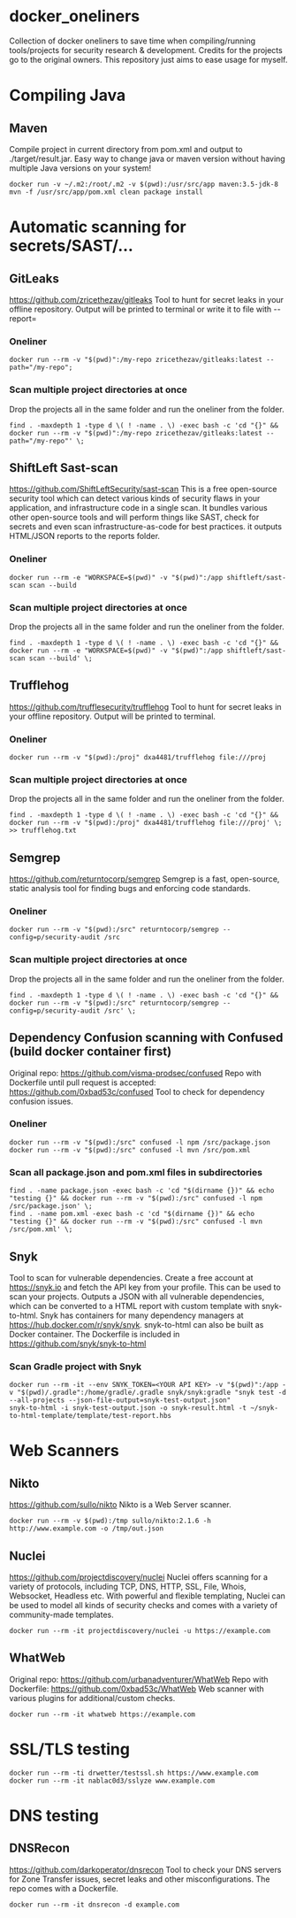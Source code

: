 # docker_oneliners
Collection of docker oneliners to save time when compiling/running tools/projects for security research &amp; development. Credits for the projects go to the original owners. This repository just aims to ease usage for myself.

# Compiling Java
## Maven
Compile project in current directory from pom.xml and output to ./target/result.jar. Easy way to change java or maven version without having multiple Java versions on your system!
```
docker run -v ~/.m2:/root/.m2 -v $(pwd):/usr/src/app maven:3.5-jdk-8 mvn -f /usr/src/app/pom.xml clean package install
```


# Automatic scanning for secrets/SAST/...
## GitLeaks
https://github.com/zricethezav/gitleaks
Tool to hunt for secret leaks in your offline repository. Output will be printed to terminal or write it to file with --report=

### Oneliner
```
docker run --rm -v "$(pwd)":/my-repo zricethezav/gitleaks:latest --path="/my-repo";
```

### Scan multiple project directories at once
Drop the projects all in the same folder and run the oneliner from the folder.
```
find . -maxdepth 1 -type d \( ! -name . \) -exec bash -c 'cd "{}" && docker run --rm -v "$(pwd)":/my-repo zricethezav/gitleaks:latest --path="/my-repo"' \;
```

## ShiftLeft Sast-scan
https://github.com/ShiftLeftSecurity/sast-scan
This is a free open-source security tool which can detect various kinds of security flaws in your application, and infrastructure code in a single scan. It bundles various other open-source tools and will perform things like SAST, check for secrets and even scan infrastructure-as-code for best practices. it outputs HTML/JSON reports to the reports folder.

### Oneliner
```
docker run --rm -e "WORKSPACE=$(pwd)" -v "$(pwd)":/app shiftleft/sast-scan scan --build
```

### Scan multiple project directories at once
Drop the projects all in the same folder and run the oneliner from the folder.
```
find . -maxdepth 1 -type d \( ! -name . \) -exec bash -c 'cd "{}" && docker run --rm -e "WORKSPACE=$(pwd)" -v "$(pwd)":/app shiftleft/sast-scan scan --build' \;
```

## Trufflehog
https://github.com/trufflesecurity/trufflehog
Tool to hunt for secret leaks in your offline repository. Output will be printed to terminal.

### Oneliner
```
docker run --rm -v "$(pwd):/proj" dxa4481/trufflehog file:///proj
```

### Scan multiple project directories at once
Drop the projects all in the same folder and run the oneliner from the folder.
```
find . -maxdepth 1 -type d \( ! -name . \) -exec bash -c 'cd "{}" && docker run --rm -v "$(pwd):/proj" dxa4481/trufflehog file:///proj' \; >> trufflehog.txt
```

## Semgrep
https://github.com/returntocorp/semgrep
Semgrep is a fast, open-source, static analysis tool for finding bugs and enforcing code standards.

### Oneliner
```
docker run --rm -v "$(pwd):/src" returntocorp/semgrep --config=p/security-audit /src
```

### Scan multiple project directories at once
Drop the projects all in the same folder and run the oneliner from the folder.
```
find . -maxdepth 1 -type d \( ! -name . \) -exec bash -c 'cd "{}" && docker run --rm -v "$(pwd):/src" returntocorp/semgrep --config=p/security-audit /src' \;
```

## Dependency Confusion scanning with Confused (build docker container first)
Original repo: https://github.com/visma-prodsec/confused
Repo with Dockerfile until pull request is accepted: https://github.com/0xbad53c/confused
Tool to check for dependency confusion issues.

### Oneliner
```
docker run --rm -v "$(pwd):/src" confused -l npm /src/package.json
docker run --rm -v "$(pwd):/src" confused -l mvn /src/pom.xml
```

### Scan all package.json and pom.xml files in subdirectories
```
find . -name package.json -exec bash -c 'cd "$(dirname {})" && echo "testing {}" && docker run --rm -v "$(pwd):/src" confused -l npm /src/package.json' \;
find . -name pom.xml -exec bash -c 'cd "$(dirname {})" && echo "testing {}" && docker run --rm -v "$(pwd):/src" confused -l mvn /src/pom.xml' \;
```

## Snyk
Tool to scan for vulnerable dependencies.
Create a free account at https://snyk.io and fetch the API key from your profile. This can be used to scan your projects. Outputs a JSON with all vulnerable dependencies, which can be converted to a HTML report with custom template with snyk-to-html. Snyk has containers for many dependency managers at https://hub.docker.com/r/snyk/snyk.
snyk-to-html can also be built as Docker container. The Dockerfile is included in https://github.com/snyk/snyk-to-html

### Scan Gradle project with Snyk
```
docker run --rm -it --env SNYK_TOKEN=<YOUR API KEY> -v "$(pwd)":/app -v "$(pwd)/.gradle":/home/gradle/.gradle snyk/snyk:gradle "snyk test -d --all-projects --json-file-output=snyk-test-output.json"
snyk-to-html -i snyk-test-output.json -o snyk-result.html -t ~/snyk-to-html-template/template/test-report.hbs
```

# Web Scanners
## Nikto
https://github.com/sullo/nikto
Nikto is a Web Server scanner.
```
docker run --rm -v $(pwd):/tmp sullo/nikto:2.1.6 -h http://www.example.com -o /tmp/out.json
```

## Nuclei
https://github.com/projectdiscovery/nuclei
Nuclei offers scanning for a variety of protocols, including TCP, DNS, HTTP, SSL, File, Whois, Websocket, Headless etc. With powerful and flexible templating, Nuclei can be used to model all kinds of security checks and comes with a variety of community-made templates.
```
docker run --rm -it projectdiscovery/nuclei -u https://example.com
```

## WhatWeb
Original repo: https://github.com/urbanadventurer/WhatWeb
Repo with Dockerfile: https://github.com/0xbad53c/WhatWeb
Web scanner with various plugins for additional/custom checks.
```
docker run --rm -it whatweb https://example.com
```

# SSL/TLS testing
```
docker run --rm -ti drwetter/testssl.sh https://www.example.com
docker run --rm -it nablac0d3/sslyze www.example.com
```

# DNS testing
## DNSRecon
https://github.com/darkoperator/dnsrecon
Tool to check your DNS servers for Zone Transfer issues, secret leaks and other misconfigurations. The repo comes with a Dockerfile.

```
docker run --rm -it dnsrecon -d example.com
```



